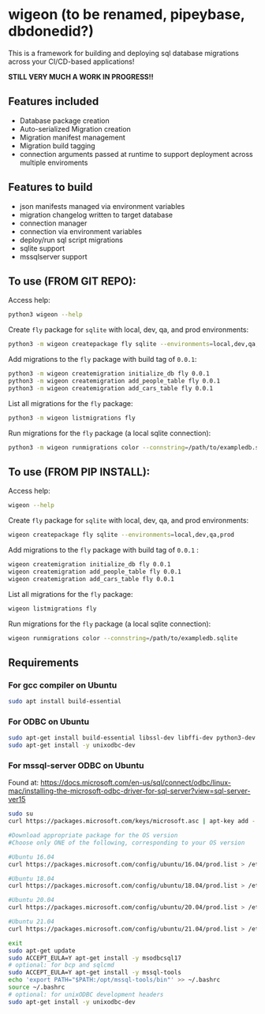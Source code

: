 # wigeon (to be renamed, pipeybase, dbdonedid?) 
This is a framework for building and deploying sql database migrations across your CI/CD-based applications!

**STILL VERY MUCH A WORK IN PROGRESS!!**

## Features included
- Database package creation
- Auto-serialized Migration creation
- Migration manifest management
- Migration build tagging
- connection arguments passed at runtime to support deployment across multiple
  enviroments
## Features to build
- json manifests managed via environment variables
- migration changelog written to target database
- connection manager
- connection via environment variables
- deploy/run sql script migrations
- sqlite support
- mssqlserver support

## To use (FROM GIT REPO):
Access help:
```bash
python3 wigeon --help
```

Create `fly` package for `sqlite` with local, dev, qa, and prod environments:
```bash
python3 -m wigeon createpackage fly sqlite --environments=local,dev,qa,prod
```

Add migrations to the `fly` package with build tag of `0.0.1`:
```bash
python3 -m wigeon createmigration initialize_db fly 0.0.1
python3 -m wigeon createmigration add_people_table fly 0.0.1
python3 -m wigeon createmigration add_cars_table fly 0.0.1
```

List all migrations for the `fly` package:
```bash
python3 -m wigeon listmigrations fly
```

Run migrations for the `fly` package (a local sqlite connection):
```bash
python3 -m wigeon runmigrations color --connstring=/path/to/exampledb.sqlite
```

## To use (FROM PIP INSTALL):
Access help:
```bash
wigeon --help
```

Create `fly` package for `sqlite` with local, dev, qa, and prod environments:
```bash
wigeon createpackage fly sqlite --environments=local,dev,qa,prod
```

Add migrations to the `fly` package with build tag of `0.0.1` :
```bash
wigeon createmigration initialize_db fly 0.0.1
wigeon createmigration add_people_table fly 0.0.1
wigeon createmigration add_cars_table fly 0.0.1
```

List all migrations for the `fly` package:
```bash
wigeon listmigrations fly
```

Run migrations for the `fly` package (a local sqlite connection):
```bash
wigeon runmigrations color --connstring=/path/to/exampledb.sqlite
```

## Requirements

### For gcc compiler on Ubuntu
```bash
sudo apt install build-essential
```
### For ODBC on Ubuntu
```bash
sudo apt-get install build-essential libssl-dev libffi-dev python3-dev
sudo apt-get install -y unixodbc-dev
```

### For mssql-server ODBC on Ubuntu
Found at:
https://docs.microsoft.com/en-us/sql/connect/odbc/linux-mac/installing-the-microsoft-odbc-driver-for-sql-server?view=sql-server-ver15

```bash
sudo su
curl https://packages.microsoft.com/keys/microsoft.asc | apt-key add -

#Download appropriate package for the OS version
#Choose only ONE of the following, corresponding to your OS version

#Ubuntu 16.04
curl https://packages.microsoft.com/config/ubuntu/16.04/prod.list > /etc/apt/sources.list.d/mssql-release.list

#Ubuntu 18.04
curl https://packages.microsoft.com/config/ubuntu/18.04/prod.list > /etc/apt/sources.list.d/mssql-release.list

#Ubuntu 20.04
curl https://packages.microsoft.com/config/ubuntu/20.04/prod.list > /etc/apt/sources.list.d/mssql-release.list

#Ubuntu 21.04
curl https://packages.microsoft.com/config/ubuntu/21.04/prod.list > /etc/apt/sources.list.d/mssql-release.list

exit
sudo apt-get update
sudo ACCEPT_EULA=Y apt-get install -y msodbcsql17
# optional: for bcp and sqlcmd
sudo ACCEPT_EULA=Y apt-get install -y mssql-tools
echo 'export PATH="$PATH:/opt/mssql-tools/bin"' >> ~/.bashrc
source ~/.bashrc
# optional: for unixODBC development headers
sudo apt-get install -y unixodbc-dev
```